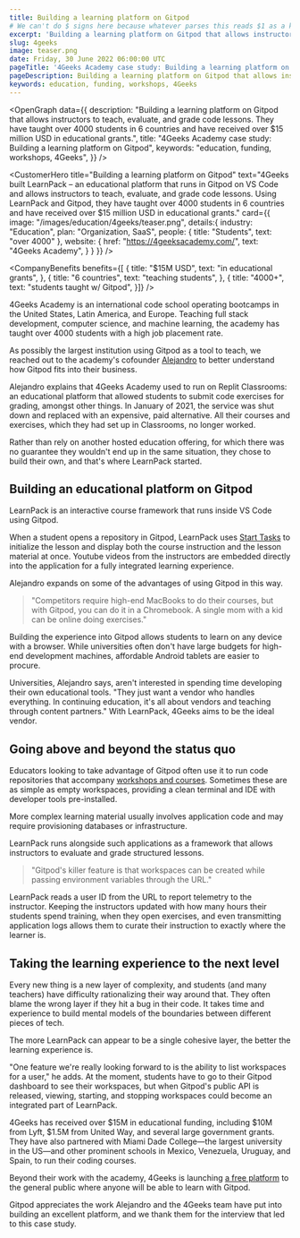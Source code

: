 ```yaml
---
title: Building a learning platform on Gitpod
# We can't do $ signs here because whatever parses this reads $1 as a keyword and injects <script type="module" in its place
excerpt: 'Building a learning platform on Gitpod that allows instructors to teach, evaluate, and grade code lessons. They have taught over 4000 students in 6 countries and have received over 15 million USD in educational grants.'
slug: 4geeks
image: teaser.png
date: Friday, 30 June 2022 06:00:00 UTC
pageTitle: '4Geeks Academy case study: Building a learning platform on Gitpod'
pageDescription: Building a learning platform on Gitpod that allows instructors to teach, evaluate, and grade code lessons. They have taught over 4000 students in 6 countries and have received over 15 million USD in educational grants.
keywords: education, funding, workshops, 4Geeks
---
```


<script lang="ts" context="module">
  export const prerender = true;
</script>

<script lang="ts">
	import CustomerHero from "$lib/components/customers/customer-hero.svelte";
	import CompanyBenefits from "$lib/components/customers/company-benefits.svelte";
	import Section from "$lib/components/section.svelte";
	import Story from "$lib/components/customers/story.svelte";
	import Quote from "$lib/components/quote.svelte";
  	import OpenGraph from "$lib/components/open-graph.svelte";
</script>

<OpenGraph
data={{
    description: "Building a learning platform on Gitpod that allows instructors to teach, evaluate, and grade code lessons. They have taught over 4000 students in 6 countries and have received over $15 million USD in educational grants.",
    title: "4Geeks Academy case study: Building a learning platform on Gitpod",
    keywords: "education, funding, workshops, 4Geeks",
  }}
/>

<CustomerHero
title="Building a learning platform on Gitpod"
text="4Geeks built LearnPack – an educational platform that runs in Gitpod on VS Code and allows instructors to teach, evaluate, and grade code lessons. Using LearnPack and Gitpod, they have taught over 4000 students in 6 countries and have received over $15 million USD in educational grants."
card={{
		image: "/images/education/4geeks/teaser.png",
		details:{
			industry: "Education",
			plan: "Organization, SaaS",
			people: {
				title: "Students",
				text: "over 4000"
			},
			website: {
				href: "https://4geeksacademy.com/",
				text: "4Geeks Academy",
			}
		}
	}}
/>

<CompanyBenefits
benefits={[
{
title: "$15M USD",
text: "in educational grants",
},
{
title: "6 countries",
text: "teaching students",
},
{
title: "4000+",
text: "students taught w/ Gitpod",
}]}
/>

<Section>
	<Quote
		quote="I would rather shut down the academy than stop using Gitpod."
		author={{
			name: "Alejandro",
			jobTitle: "Founder of 4Geeks Academy",
		}}
	/>
</Section>

<Story bannerImg="/images/customers/4geeks/banner.png" text="Building a learning platform on Gitpod">

4Geeks Academy is an international code school operating bootcamps in the United States, Latin America, and Europe. Teaching full stack development, computer science, and machine learning, the academy has taught over 4000 students with a high job placement rate.

As possibly the largest institution using Gitpod as a tool to teach, we reached out to the academy's cofounder [Alejandro](https://twitter.com/alesanchezr) to better understand how Gitpod fits into their business.

Alejandro explains that 4Geeks Academy used to run on Replit Classrooms: an educational platform that allowed students to submit code exercises for grading, amongst other things. In January of 2021, the service was shut down and replaced with an expensive, paid alternative. All their courses and exercises, which they had set up in Classrooms, no longer worked.

Rather than rely on another hosted education offering, for which there was no guarantee they wouldn't end up in the same situation, they chose to build their own, and that's where LearnPack started.

## Building an educational platform on Gitpod

LearnPack is an interactive course framework that runs inside VS Code using Gitpod.

When a student opens a repository in Gitpod, LearnPack uses [Start Tasks](https://www.gitpod.io/docs/configure/workspaces/tasks) to initialize the lesson and display both the course instruction and the lesson material at once. Youtube videos from the instructors are embedded directly into the application for a fully integrated learning experience.

Alejandro expands on some of the advantages of using Gitpod in this way.

> "Competitors require high-end MacBooks to do their courses, but with Gitpod, you can do it in a Chromebook. A single mom with a kid can be online doing exercises."

Building the experience into Gitpod allows students to learn on any device with a browser. While universities often don't have large budgets for high-end development machines, affordable Android tablets are easier to procure.

Universities, Alejandro says, aren't interested in spending time developing their own educational tools. "They just want a vendor who handles everything. In continuing education, it's all about vendors and teaching through content partners." With LearnPack, 4Geeks aims to be the ideal vendor.

## Going above and beyond the status quo

Educators looking to take advantage of Gitpod often use it to run code repositories that accompany [workshops and courses](https://www.gitpod.io/blog/workshops-as-code). Sometimes these are as simple as empty workspaces, providing a clean terminal and IDE with developer tools pre-installed.

More complex learning material usually involves application code and may require provisioning databases or infrastructure.

LearnPack runs alongside such applications as a framework that allows instructors to evaluate and grade structured lessons.

> "Gitpod's killer feature is that workspaces can be created while passing environment variables through the URL."

LearnPack reads a user ID from the URL to report telemetry to the instructor. Keeping the instructors updated with how many hours their students spend training, when they open exercises, and even transmitting application logs allows them to curate their instruction to exactly where the learner is.

## Taking the learning experience to the next level

Every new thing is a new layer of complexity, and students (and many teachers) have difficulty rationalizing their way around that. They often blame the wrong layer if they hit a bug in their code. It takes time and experience to build mental models of the boundaries between different pieces of tech.

The more LearnPack can appear to be a single cohesive layer, the better the learning experience is.

"One feature we're really looking forward to is the ability to list workspaces for a user," he adds. At the moment, students have to go to their Gitpod dashboard to see their workspaces, but when Gitpod's public API is released, viewing, starting, and stopping workspaces could become an integrated part of LearnPack.

4Geeks has received over $15M in educational funding, including $10M from Lyft, $1.5M from United Way, and several large government grants. They have also partnered with Miami Dade College—the largest university in the US—and other prominent schools in Mexico, Venezuela, Uruguay, and Spain, to run their coding courses.

Beyond their work with the academy, 4Geeks is launching [a free platform](https://4geeks.com/) to the general public where anyone will be able to learn with Gitpod.

Gitpod appreciates the work Alejandro and the 4Geeks team have put into building an excellent platform, and we thank them for the interview that led to this case study.

</Story>

